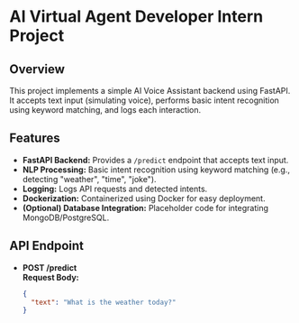 # AI Virtual Agent Developer Intern Project

## Overview
This project implements a simple AI Voice Assistant backend using FastAPI. It accepts text input (simulating voice), performs basic intent recognition using keyword matching, and logs each interaction.

## Features
- **FastAPI Backend:** Provides a `/predict` endpoint that accepts text input.
- **NLP Processing:** Basic intent recognition using keyword matching (e.g., detecting "weather", "time", "joke").
- **Logging:** Logs API requests and detected intents.
- **Dockerization:** Containerized using Docker for easy deployment.
- **(Optional) Database Integration:** Placeholder code for integrating MongoDB/PostgreSQL.

## API Endpoint

- **POST /predict**  
  **Request Body:**
  ```json
  {
    "text": "What is the weather today?"
  }
